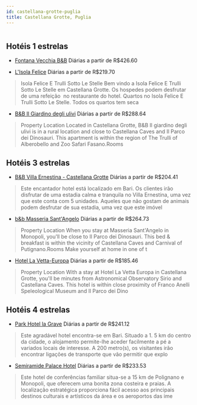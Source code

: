 ```yaml
---
id: castellana-grotte-puglia
title: Castellana Grotte, Puglia
---
```


<center><img src="https://photos.hotelbeds.com/giata/27/277703/277703a_hb_a_001.jpg" alt="" /></center>


## Hotéis 1 estrelas

-    [Fontana Vecchia B&B](https://www.hurb.com/hoteis/castellana-grotte/fontana-vecchia-b-b-JNP-JP368304?cmp=18055) Diárias a partir de R$426.60
   > 
-    [L'Isola Felice](https://www.hurb.com/hoteis/castellana-grotte/l-isola-felice-JNP-JP944054?cmp=18055) Diárias a partir de R$219.70
   > Isola Felice E Trulli Sotto Le Stelle Bem vindo a Isola Felice E Trulli Sotto Le Stelle em Castellana Grotte. Os hospedes podem desfrutar de uma refeição  no restaurante do hotel. Quartos no Isola Felice E Trulli Sotto Le Stelle. Todos os quartos tem seca
-    [B&B Il Giardino degli ulivi](https://www.hurb.com/hoteis/castellana-grotte/b-b-il-giardino-degli-ulivi-JNP-JP163295?cmp=18055) Diárias a partir de R$288.64
   > Property Location Located in Castellana Grotte, B&amp;B Il giardino degli ulivi is in a rural location and close to Castellana Caves and Il Parco dei Dinosauri.  This apartment is within the region of The Trulli of Alberobello and Zoo Safari Fasano.Rooms 

## Hotéis 3 estrelas

-    [B&B Villa Ernestina - Castellana Grotte](https://www.hurb.com/hoteis/castellana-grotte/b-b-villa-ernestina-castellana-grotte-JNP-JP01815V?cmp=18055) Diárias a partir de R$204.41
   > Este encantador hotel está localizado em Bari. Os clientes irão disfrutar de uma estadia calma e tranquila no Villa Ernestina, uma vez que este conta com 5 unidades. Aqueles que não gostam de animais podem desfrutar de sua estadia, uma vez que este imóvel
-    [b&b Masseria Sant'Angelo](https://www.hurb.com/hoteis/castellana-grotte/b-b-masseria-sant-angelo-JNP-JP782662?cmp=18055) Diárias a partir de R$264.73
   > Property Location When you stay at Masseria Sant&apos;Angelo in Monopoli, you&apos;ll be close to Il Parco dei Dinosauri. This bed &amp; breakfast is within the vicinity of Castellana Caves and Carnival of Putignano.Rooms Make yourself at home in one of t
-    [Hotel La Vetta-Europa](https://www.hurb.com/hoteis/castellana-grotte/hotel-la-vetta-europa-JNP-JP665479?cmp=18055) Diárias a partir de R$185.46
   > Property Location With a stay at Hotel La Vetta Europa in Castellana Grotte, you&apos;ll be minutes from Astronomical Observatory Sirio and Castellana Caves.  This hotel is within close proximity of Franco Anelli Speleological Museum and Il Parco dei Dino

## Hotéis 4 estrelas

-    [Park Hotel la Grave](https://www.hurb.com/hoteis/castellana-grotte/park-hotel-la-grave-JNP-JP808467?cmp=18055) Diárias a partir de R$241.12
   > Este agradável hotel encontra-se em Bari. Situado a 1. 5 km do centro da cidade, o alojamento permite-lhe aceder facilmente a pé a variados locais de interesse. A 200 metro(s), os visitantes irão encontrar ligações de transporte que vão permitir que explo
-    [Semiramide Palace Hotel](https://www.hurb.com/hoteis/castellana-grotte/semiramide-palace-hotel-JNP-JP082365?cmp=18055) Diárias a partir de R$233.53
   > Este hotel de conferências familiar situa-se a 15 km de Polignano e Monopoli, que oferecem uma bonita zona costeira e praias. A localização estratégica proporciona fácil acesso aos principais destinos culturais e artísticos da área e os aeroportos das ime
